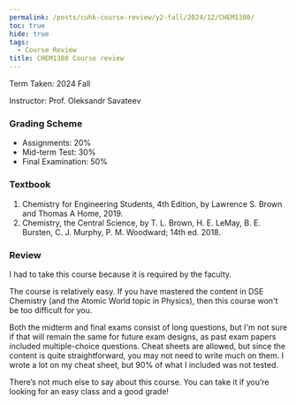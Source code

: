 ```yaml
---
permalink: /posts/cuhk-course-review/y2-fall/2024/12/CHEM1380/
toc: true
hide: true
tags:
  - Course Review
title: CHEM1380 Course review
---
```


Term Taken: 2024 Fall

Instructor: Prof. Oleksandr Savateev

### Grading Scheme
* Assignments: 20%
* Mid-term Test: 30%
* Final Examination: 50%

### Textbook
1. Chemistry for Engineering Students, 4th Edition, by Lawrence S. Brown and Thomas A Home, 2019.
2. Chemistry, the Central Science, by T. L. Brown, H. E. LeMay, B. E. Bursten, C. J. Murphy, P. M. Woodward; 14th ed. 2018.

### Review

I had to take this course because it is required by the faculty.

The course is relatively easy. If you have mastered the content in DSE Chemistry (and the Atomic World topic in Physics), then this course won't be too difficult for you.

Both the midterm and final exams consist of long questions, but I'm not sure if that will remain the same for future exam designs, as past exam papers included multiple-choice questions. Cheat sheets are allowed, but since the content is quite straightforward, you may not need to write much on them. I wrote a lot on my cheat sheet, but 90% of what I included was not tested.

There’s not much else to say about this course. You can take it if you’re looking for an easy class and a good grade!